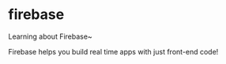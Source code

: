 # firebase
Learning about Firebase~

Firebase helps you build real time apps with just front-end code!
